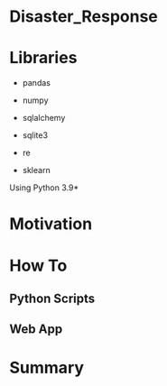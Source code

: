 # Disaster_Response

# Libraries 
+ pandas
+ numpy
+ sqlalchemy
+ sqlite3

+ re
+ sklearn

Using Python 3.9*

# Motivation


# How To

## Python Scripts

## Web App

# Summary
